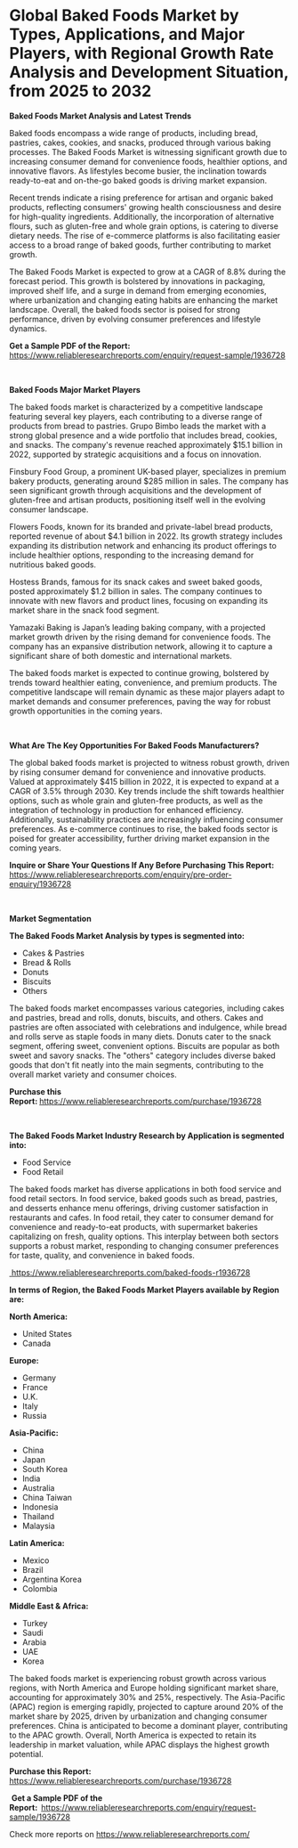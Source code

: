 <p><h1>Global Baked Foods Market by Types, Applications, and Major Players, with Regional Growth Rate Analysis and Development Situation, from 2025 to 2032</h1></p><p><strong>Baked Foods Market Analysis and Latest Trends</strong></p>
<p><p>Baked foods encompass a wide range of products, including bread, pastries, cakes, cookies, and snacks, produced through various baking processes. The Baked Foods Market is witnessing significant growth due to increasing consumer demand for convenience foods, healthier options, and innovative flavors. As lifestyles become busier, the inclination towards ready-to-eat and on-the-go baked goods is driving market expansion.</p><p>Recent trends indicate a rising preference for artisan and organic baked products, reflecting consumers' growing health consciousness and desire for high-quality ingredients. Additionally, the incorporation of alternative flours, such as gluten-free and whole grain options, is catering to diverse dietary needs. The rise of e-commerce platforms is also facilitating easier access to a broad range of baked goods, further contributing to market growth.</p><p>The Baked Foods Market is expected to grow at a CAGR of 8.8% during the forecast period. This growth is bolstered by innovations in packaging, improved shelf life, and a surge in demand from emerging economies, where urbanization and changing eating habits are enhancing the market landscape. Overall, the baked foods sector is poised for strong performance, driven by evolving consumer preferences and lifestyle dynamics.</p></p>
<p><strong>Get a Sample PDF of the Report:&nbsp;</strong> <a href="https://www.reliableresearchreports.com/enquiry/request-sample/1936728?utm_campaign=2478&utm_medium=2&utm_source=Github&utm_content=ia&utm_term=14022025&utm_id=baked-foods">https://www.reliableresearchreports.com/enquiry/request-sample/1936728</a></p>
<p>&nbsp;</p>
<p><strong>Baked Foods Major Market Players</strong></p>
<p><p>The baked foods market is characterized by a competitive landscape featuring several key players, each contributing to a diverse range of products from bread to pastries. Grupo Bimbo leads the market with a strong global presence and a wide portfolio that includes bread, cookies, and snacks. The company's revenue reached approximately $15.1 billion in 2022, supported by strategic acquisitions and a focus on innovation.</p><p>Finsbury Food Group, a prominent UK-based player, specializes in premium bakery products, generating around $285 million in sales. The company has seen significant growth through acquisitions and the development of gluten-free and artisan products, positioning itself well in the evolving consumer landscape.</p><p>Flowers Foods, known for its branded and private-label bread products, reported revenue of about $4.1 billion in 2022. Its growth strategy includes expanding its distribution network and enhancing its product offerings to include healthier options, responding to the increasing demand for nutritious baked goods.</p><p>Hostess Brands, famous for its snack cakes and sweet baked goods, posted approximately $1.2 billion in sales. The company continues to innovate with new flavors and product lines, focusing on expanding its market share in the snack food segment.</p><p>Yamazaki Baking is Japan’s leading baking company, with a projected market growth driven by the rising demand for convenience foods. The company has an expansive distribution network, allowing it to capture a significant share of both domestic and international markets.</p><p>The baked foods market is expected to continue growing, bolstered by trends toward healthier eating, convenience, and premium products. The competitive landscape will remain dynamic as these major players adapt to market demands and consumer preferences, paving the way for robust growth opportunities in the coming years.</p></p>
<p>&nbsp;</p>
<p><strong>What Are The Key Opportunities For Baked Foods Manufacturers?</strong></p>
<p><p>The global baked foods market is projected to witness robust growth, driven by rising consumer demand for convenience and innovative products. Valued at approximately $415 billion in 2022, it is expected to expand at a CAGR of 3.5% through 2030. Key trends include the shift towards healthier options, such as whole grain and gluten-free products, as well as the integration of technology in production for enhanced efficiency. Additionally, sustainability practices are increasingly influencing consumer preferences. As e-commerce continues to rise, the baked foods sector is poised for greater accessibility, further driving market expansion in the coming years.</p></p>
<p><strong>Inquire or Share Your Questions If Any Before Purchasing This Report:</strong> <a href="https://www.reliableresearchreports.com/enquiry/pre-order-enquiry/1936728?utm_campaign=2478&utm_medium=2&utm_source=Github&utm_content=ia&utm_term=14022025&utm_id=baked-foods">https://www.reliableresearchreports.com/enquiry/pre-order-enquiry/1936728</a></p>
<p>&nbsp;</p>
<p><strong>Market Segmentation</strong></p>
<p><strong>The Baked Foods Market Analysis by types is segmented into:</strong></p>
<p><ul><li>Cakes & Pastries</li><li>Bread & Rolls</li><li>Donuts</li><li>Biscuits</li><li>Others</li></ul></p>
<p><p>The baked foods market encompasses various categories, including cakes and pastries, bread and rolls, donuts, biscuits, and others. Cakes and pastries are often associated with celebrations and indulgence, while bread and rolls serve as staple foods in many diets. Donuts cater to the snack segment, offering sweet, convenient options. Biscuits are popular as both sweet and savory snacks. The "others" category includes diverse baked goods that don't fit neatly into the main segments, contributing to the overall market variety and consumer choices.</p></p>
<p><strong>Purchase this Report:&nbsp;</strong><a href="https://www.reliableresearchreports.com/purchase/1936728?utm_campaign=2478&utm_medium=2&utm_source=Github&utm_content=ia&utm_term=14022025&utm_id=baked-foods">https://www.reliableresearchreports.com/purchase/1936728</a></p>
<p>&nbsp;</p>
<p><strong>The Baked Foods Market Industry Research by Application is segmented into:</strong></p>
<p><ul><li>Food Service</li><li>Food Retail</li></ul></p>
<p><p>The baked foods market has diverse applications in both food service and food retail sectors. In food service, baked goods such as bread, pastries, and desserts enhance menu offerings, driving customer satisfaction in restaurants and cafes. In food retail, they cater to consumer demand for convenience and ready-to-eat products, with supermarket bakeries capitalizing on fresh, quality options. This interplay between both sectors supports a robust market, responding to changing consumer preferences for taste, quality, and convenience in baked foods.</p></p>
<p><a href="https://www.reliableresearchreports.com/baked-foods-r1936728?utm_campaign=2478&utm_medium=2&utm_source=Github&utm_content=ia&utm_term=14022025&utm_id=baked-foods">&nbsp;https://www.reliableresearchreports.com/baked-foods-r1936728</a></p>
<p><strong>In terms of Region, the Baked Foods Market Players available by Region are:</strong></p>
<p>
    <p> <strong> North America: </strong>
        <ul>
            <li>United States</li>
            <li>Canada</li>
        </ul>
        </p> 
    <p> <strong> Europe: </strong>
        <ul>
            <li>Germany</li>
            <li>France</li>
            <li>U.K.</li>
            <li>Italy</li>
            <li>Russia</li>
        </ul>
        </p> 
    <p> <strong> Asia-Pacific: </strong>
        <ul>
            <li>China</li>
            <li>Japan</li>
            <li>South Korea</li>
            <li>India</li>
            <li>Australia</li>
            <li>China Taiwan</li>
            <li>Indonesia</li>
            <li>Thailand</li>
            <li>Malaysia</li>
        </ul>
        </p> 
    <p> <strong> Latin America: </strong>
        <ul>
            <li>Mexico</li>
            <li>Brazil</li>
            <li>Argentina Korea</li>
            <li>Colombia</li>
        </ul>
        </p> 
    <p> <strong> Middle East & Africa: </strong>
        <ul>
            <li>Turkey</li>
            <li>Saudi</li>
            <li>Arabia</li>
            <li>UAE</li>
            <li>Korea</li>
        </ul>
    </p>
    </p>
<p><p>The baked foods market is experiencing robust growth across various regions, with North America and Europe holding significant market share, accounting for approximately 30% and 25%, respectively. The Asia-Pacific (APAC) region is emerging rapidly, projected to capture around 20% of the market share by 2025, driven by urbanization and changing consumer preferences. China is anticipated to become a dominant player, contributing to the APAC growth. Overall, North America is expected to retain its leadership in market valuation, while APAC displays the highest growth potential.</p></p>
<p><strong>Purchase this Report: </strong><a href="https://www.reliableresearchreports.com/purchase/1936728?utm_campaign=2478&utm_medium=2&utm_source=Github&utm_content=ia&utm_term=14022025&utm_id=baked-foods">https://www.reliableresearchreports.com/purchase/1936728</a></p>
<p>&nbsp;<strong>Get a Sample PDF of the Report:&nbsp;&nbsp;</strong><a href="https://www.reliableresearchreports.com/enquiry/request-sample/1936728?utm_campaign=2478&utm_medium=2&utm_source=Github&utm_content=ia&utm_term=14022025&utm_id=baked-foods">https://www.reliableresearchreports.com/enquiry/request-sample/1936728</a></p>
<p><strong></strong></p>
<p>Check more reports on <a href="https://www.reliableresearchreports.com/?utm_campaign=2478&utm_medium=2&utm_source=Github&utm_content=ia&utm_term=14022025&utm_id=baked-foods">https://www.reliableresearchreports.com/</a></p>